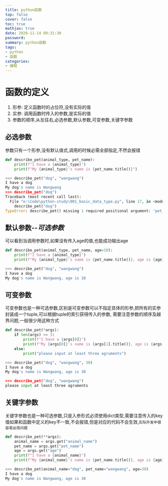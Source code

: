 ```yaml
---
title: python函数
top: false
cover: false
toc: true
mathjax: true
date: 2020-11-14 09:31:30
password:
summary: python函数
tags:
- python
- 函数
categories:
- 编程
---
```


# 函数的定义

1. 形参: 定义函数时的占位符,没有实际的值
2. 实参: 调用函数时传入的参数,是实际的值
3. 参数的顺序,从左往右,必选参数,默认参数,可变参数,关键字参数

## 必选参数

参数只有一个形参,没有默认值式,调用的时候必需全部指定,不然会报错

``` python
def describe_pet(animal_type, pet_name):
    print(f"I have a {animal_type}")
    print(f"My {animal_type}'s name is {pet_name.title()}")

>>> describe_pet("dog", "wangwang")
I have a dog
My dog's name is Wangwang
>>> describe_pet("dog")
Traceback (most recent call last):
  File "e:\Code\python-study\001_basic_data_type.py", line 17, in <module>
    describe_pet("dog")
TypeError: describe_pet() missing 1 required positional argument: 'pet_name'
```

## 默认参数--*可选参数*

可以看到当调用参数时,如果没有传入age的值,也能成功输出age

``` python
def describe_pet(animal_type, pet_name, age=10):
    print(f"I have a {animal_type}")
    print(f"My {animal_type}'s name is {pet_name.title()}, age is {age}")

>>> describe_pet("dog", "wangwang")
I have a dog
My dog's name is Wangwang, age is 10
```

## 可变参数

可变参数也是一种可选参数,区别是可变参数可以不指定具体的形参,把所有的实参封装成一个tuple,可以根据tuple的索引获得传入的参数, 需要注意参数的顺序及越界问题,一般很少用这种方式

``` python
def describe_pet(*args):
    if len(args) >= 3:
        print(f"I have a {args[0]}")
        print(f"My {args[0]}'s name is {args[1].title()}, age is {args[2]}")
    else:
        print("please input at least three agruments")

>>> describe_pet("dog", "wangwang", 30)
I have a dog
My dog's name is Wangwang, age is 30

>>> describe_pet("dog", "wangwang")
please input at least three agruments
```

## 关键字参数

关键字参数也是一种可选参数,只是入参形式必须使用dict类型,需要注意传入的key值如果和函数中定义的key不一致,不会报错,但是对应的代码不会生效,`实际开发中很容易出现问题`

``` python
def describe_pet(**args):
    animal_name = args.get("animal_name")
    pet_name = args.get("pet_name")
    age = args.get("age")
    print(f"I have a {animal_name}")
    print(f"My {animal_name}'s name is {pet_name.title()}, age is {age}")

>>> describe_pet(animal_name="dog", pet_name="wangwang", age=30)
I have a dog
My dog's name is Wangwang, age is 30
```
